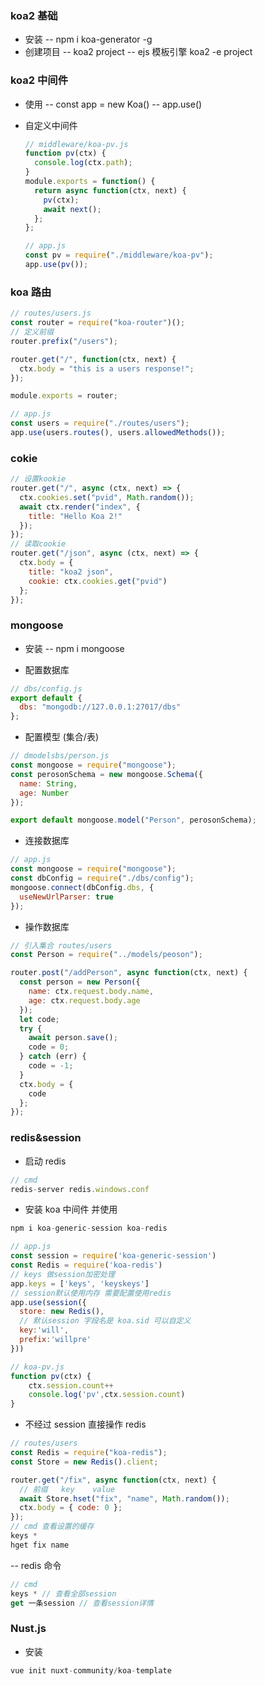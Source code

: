 ### koa2 基础

- 安装
  -- npm i koa-generator -g
- 创建项目
  -- koa2 project
  -- ejs 模板引擎 koa2 -e project

### koa2 中间件

- 使用
  -- const app = new Koa()
  -- app.use()

- 自定义中间件

  ```javascript
  // middleware/koa-pv.js
  function pv(ctx) {
    console.log(ctx.path);
  }
  module.exports = function() {
    return async function(ctx, next) {
      pv(ctx);
      await next();
    };
  };

  // app.js
  const pv = require("./middleware/koa-pv");
  app.use(pv());
  ```

### koa 路由

```javascript
// routes/users.js
const router = require("koa-router")();
// 定义前缀
router.prefix("/users");

router.get("/", function(ctx, next) {
  ctx.body = "this is a users response!";
});

module.exports = router;

// app.js
const users = require("./routes/users");
app.use(users.routes(), users.allowedMethods());
```

### cokie

```javascript
// 设置kookie
router.get("/", async (ctx, next) => {
  ctx.cookies.set("pvid", Math.random());
  await ctx.render("index", {
    title: "Hello Koa 2!"
  });
});
// 读取cookie
router.get("/json", async (ctx, next) => {
  ctx.body = {
    title: "koa2 json",
    cookie: ctx.cookies.get("pvid")
  };
});
```

### mongoose

- 安装
  -- npm i mongoose

- 配置数据库

```javascript
// dbs/config.js
export default {
  dbs: "mongodb://127.0.0.1:27017/dbs"
};
```

- 配置模型 (集合/表)

```javascript
// dmodelsbs/person.js
const mongoose = require("mongoose");
const perosonSchema = new mongoose.Schema({
  name: String,
  age: Number
});

export default mongoose.model("Person", perosonSchema);
```

- 连接数据库

```javascript
// app.js
const mongoose = require("mongoose");
const dbConfig = require("./dbs/config");
mongoose.connect(dbConfig.dbs, {
  useNewUrlParser: true
});
```

- 操作数据库

```javascript
// 引入集合 routes/users
const Person = require("../models/peoson");

router.post("/addPerson", async function(ctx, next) {
  const person = new Person({
    name: ctx.request.body.name,
    age: ctx.request.body.age
  });
  let code;
  try {
    await person.save();
    code = 0;
  } catch (err) {
    code = -1;
  }
  ctx.body = {
    code
  };
});
```

### redis&session

- 启动 redis

```javascript
// cmd
redis-server redis.windows.conf
```

- 安装 koa 中间件 并使用

```javascript
npm i koa-generic-session koa-redis

// app.js
const session = require('koa-generic-session')
const Redis = require('koa-redis')
// keys 做session加密处理
app.keys = ['keys', 'keyskeys']
// session默认使用内存 需要配置使用redis
app.use(session({
  store: new Redis(),
  // 默认session 字段名是 koa.sid 可以自定义
  key:'will',
  prefix:'willpre'
}))

// koa-pv.js
function pv(ctx) {
    ctx.session.count++
    console.log('pv',ctx.session.count)
}
```

- 不经过 session 直接操作 redis

```javascript
// routes/users
const Redis = require("koa-redis");
const Store = new Redis().client;

router.get("/fix", async function(ctx, next) {
  // 前缀   key    value
  await Store.hset("fix", "name", Math.random());
  ctx.body = { code: 0 };
});
// cmd 查看设置的缓存
keys *
hget fix name
```

-- redis 命令

```javascript
// cmd
keys * // 查看全部session
get 一条session // 查看session详情
```

### Nust.js

- 安装

```javascript
vue init nuxt-community/koa-template
```

